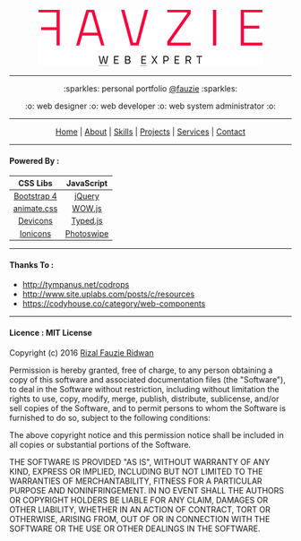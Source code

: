 <p align="center"><img src="https://github.com/fauzie/fauzie.github.io/raw/master/img/fauzie.png"></p>

---

<p align="center">:sparkles: personal portfolio <a href="https://github.com/fauzie">@fauzie</a> :sparkles:</p>

<p align="center">:o: web designer :o: web developer :o: web system administrator :o:</p>

---

<p align="center"><a href="http://fauzie.my.id/">Home</a> | <a href="http://fauzie.my.id/#about">About</a> | <a href="http://fauzie.my.id/#skills">Skills</a> | <a href="http://fauzie.my.id/#projects">Projects</a> | <a href="http://fauzie.my.id/#services">Services</a> | <a href="http://fauzie.my.id/#contacts">Contact</a></p>

---

#### Powered By :

CSS Libs | JavaScript
:---: | :---:
[Bootstrap 4](http://v4-alpha.getbootstrap.com/) | [jQuery](http://jquery.com/)
[animate.css](http://github.com/daneden/animate.css) | [WOW.js](http://mynameismatthieu.com/WOW/)
[Devicons](https://github.com/vorillaz/devicons) | [Typed.js](https://github.com/mattboldt/typed.js/)
[Ionicons](http://ionicons.com/) | [Photoswipe](https://github.com/dimsemenov/photoswipe)
___

#### Thanks To :

* http://tympanus.net/codrops
* http://www.site.uplabs.com/posts/c/resources
* https://codyhouse.co/category/web-components

___

#### Licence : MIT License

Copyright (c) 2016 [Rizal Fauzie Ridwan](https://github.com/fauzie)

Permission is hereby granted, free of charge, to any person obtaining a copy
of this software and associated documentation files (the "Software"), to deal
in the Software without restriction, including without limitation the rights
to use, copy, modify, merge, publish, distribute, sublicense, and/or sell
copies of the Software, and to permit persons to whom the Software is
furnished to do so, subject to the following conditions:

The above copyright notice and this permission notice shall be included in all
copies or substantial portions of the Software.

THE SOFTWARE IS PROVIDED "AS IS", WITHOUT WARRANTY OF ANY KIND, EXPRESS OR
IMPLIED, INCLUDING BUT NOT LIMITED TO THE WARRANTIES OF MERCHANTABILITY,
FITNESS FOR A PARTICULAR PURPOSE AND NONINFRINGEMENT. IN NO EVENT SHALL THE
AUTHORS OR COPYRIGHT HOLDERS BE LIABLE FOR ANY CLAIM, DAMAGES OR OTHER
LIABILITY, WHETHER IN AN ACTION OF CONTRACT, TORT OR OTHERWISE, ARISING FROM,
OUT OF OR IN CONNECTION WITH THE SOFTWARE OR THE USE OR OTHER DEALINGS IN THE
SOFTWARE.